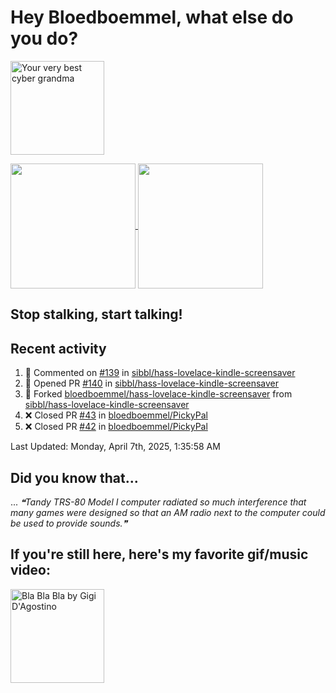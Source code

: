 # Hey Bloedboemmel, what else do you do? 
<p float="left" >
  <img alt="Your very best cyber grandma" src="https://thekenyonthrill.files.wordpress.com/2013/10/44-grandma-computer-e1381195849436.jpg" height="150px"/>
</p>

<a href="https://github.com/bloedboemmel">
  <img align="center" src="https://letstrys-bloedboemmel.vercel.app/api/?username=bloedboemmel&show_icons=true&theme=radical" height="200"/>
  
</a>

<a href="https://github.com/bloedboemmel">
  <img align="center" src="https://letstrys-bloedboemmel.vercel.app/api/top-langs/?username=bloedboemmel&theme=radical"  height="200"/>
</a>


## Stop stalking, start talking!
## Recent activity
<!--RECENT_ACTIVITY:start-->
1. 💬 Commented on [#139](https://github.com/sibbl/hass-lovelace-kindle-screensaver/issues/139#issuecomment-2666185788) in [sibbl/hass-lovelace-kindle-screensaver](https://github.com/sibbl/hass-lovelace-kindle-screensaver)
2. 💪 Opened PR [#140](https://github.com/sibbl/hass-lovelace-kindle-screensaver/pull/140) in [sibbl/hass-lovelace-kindle-screensaver](https://github.com/sibbl/hass-lovelace-kindle-screensaver)
3. 🔱 Forked [bloedboemmel/hass-lovelace-kindle-screensaver](https://github.com/bloedboemmel/hass-lovelace-kindle-screensaver) from [sibbl/hass-lovelace-kindle-screensaver](https://github.com/sibbl/hass-lovelace-kindle-screensaver)
4. ❌ Closed PR [#43](https://github.com/bloedboemmel/PickyPal/pull/43) in [bloedboemmel/PickyPal](https://github.com/bloedboemmel/PickyPal)
5. ❌ Closed PR [#42](https://github.com/bloedboemmel/PickyPal/pull/42) in [bloedboemmel/PickyPal](https://github.com/bloedboemmel/PickyPal)
<!--RECENT_ACTIVITY:end-->

<!--RECENT_ACTIVITY:last_update-->
Last Updated: Monday, April 7th, 2025, 1:35:58 AM
<!--RECENT_ACTIVITY:last_update_end-->


## Did you know that...
... <!--STARTS_HERE_QUOTE_README-->
<i>❝Tandy TRS-80 Model I computer radiated so much interference that many games were designed so that an AM radio next to the computer could be used to provide sounds.❞</i>
<!--ENDS_HERE_QUOTE_README-->


## If you're still here, here's my favorite gif/music video:

<a href="https://www.youtube.com/watch?v=Hrph2EW9VjY">
  <img alt="Bla Bla Bla by Gigi D'Agostino" src="../img/BlaBlaBla.gif" height="150px"/>
</a>

